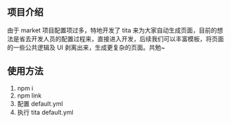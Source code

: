 ## 项目介绍

由于 market 项目配置项过多，特地开发了 tita 来为大家自动生成页面，目前的想法是省去开发人员的配置过程来，直接进入开发，后续我们可以丰富模板，将页面的一些公共逻辑及 UI 剥离出来，生成更复杂的页面。共勉~

## 使用方法

1.  npm i
2.  npm link
3.  配置 default.yml
4.  执行 tita default.yml
